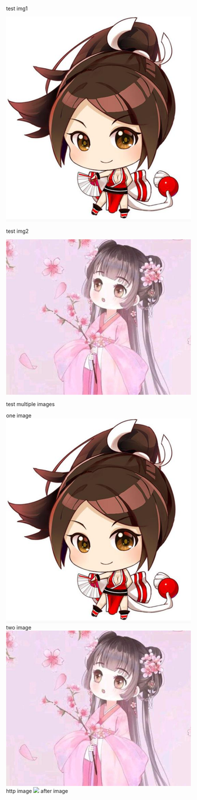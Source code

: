 test img1

![](./test_image.jpg)

test img2

![](<./test    image.jpeg>)

test multiple images

one image ![](./test_image.jpg) two image ![](<./test    image.jpeg>) http image <img src="https://g.com/3.png" /> after image